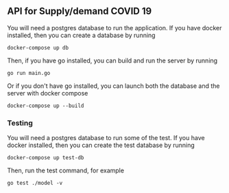 ## API for Supply/demand COVID 19

You will need a postgres database to run the application. If you have docker installed, then you can create a database by running

```
docker-compose up db
```

Then, if you have go installed, you can build and run the server by running

```
go run main.go
```

Or if you don't have go installed, you can launch both the database and the server with docker compose

```
docker-compose up --build
```

### Testing

You will need a postgres database to run some of the test. If you have docker installed, then you can create the test database by running

```
docker-compose up test-db
```

Then, run the test command, for example

```
go test ./model -v
```
